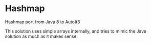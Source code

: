 # Hashmap
Hashmap port from Java 8 to AutoIt3

This solution uses simple arrays internally, and tries to mimic the Java solution as much as it makes sense.
